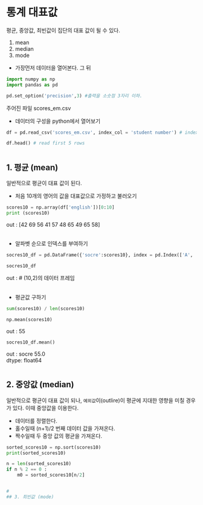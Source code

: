 # 통계 대표값
평균, 중앙값, 최빈값이 집단의 대표 값이 될 수 있다.
1. mean
2. median
3. mode
+ 가장먼저 데이터을 열어본다. 그 뒤
```python
import numpy as np
import pandas as pd

pd.set_option('precision',3) #출력을 소숫점 3자리 이하.

```
주어진 파일 scores_em.csv
+ 데이터의 구성을 python에서 열어보기
```python
df = pd.read_csv('scores_em.csv', index_col = 'student number') # index for studen number 

df.head() # read first 5 rows
```
#
## 1. 평균 (mean)
일반적으로 평균이 대표 값이 된다. 
+ 처음 10개의 영어의 값을 대표값으로 가정하고 불러오기
```python
scores10 = np.array(df['english'])[0:10]
print (scores10)
```
out : [42 69 56 41 57 48 65 49 65 58]
<br><br>
+ 알파벳 순으로 인덱스를 부여하기
```python
socres10_df = pd.DataFrame({'socre':scores10}, index = pd.Index(['A', 'B', 'C', 'D', 'E','F', 'G', 'H', 'I', 'J'], name = 'student'))

socres10_df
```
out : # (10,2)의 데이터 프레임
<br><br>
+ 평균값 구하기
```python
sum(scores10) / len(scores10)
```
```python
np.mean(scores10)
```
out : 55
```python
socres10_df.mean()
```
out : socre    55.0\
dtype: float64


#
## 2. 중앙값 (median)
일반적으로 평균이 대표 값이 되나, `예외값`이(outlire)이 평균에 지대한 영향을 미칠 경우가 있다. 이때 중앙값을 이용한다.
+ 데이터를 정렬한다.
+ 홀수일때 (n+1)/2 번째 데이터 값을 가져온다.
+ 짝수일때 두 중앙 값의 평균을 가져온다.
```python
sorted_scores10 = np.sort(scores10)
print(sorted_scores10)

n = len(sorted_scores10)
if n % 2 == 0 :
    m0 = sorted_scores10[n/2]


#
## 3. 최빈값 (mode)